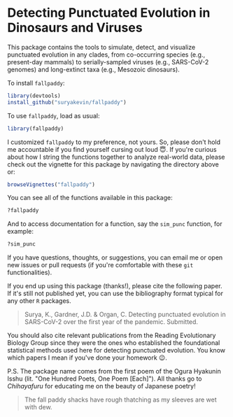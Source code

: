 # Detecting Punctuated Evolution in Dinosaurs and Viruses

This package contains the tools to simulate, detect, and visualize punctuated
evolution in any clades, from co-occurring species (e.g., present-day mammals)
to serially-sampled viruses (e.g., SARS-CoV-2 genomes) and long-extinct taxa
(e.g., Mesozoic dinosaurs).

To install `fallpaddy`:
```r
library(devtools)
install_github("suryakevin/fallpaddy")
```

To use `fallpaddy`, load as usual:
```r
library(fallpaddy)
```

I customized `fallpaddy` to my preference, not yours. So, please don't hold me
accountable if you find yourself cursing out loud :innocent:. If you're curious
about how I string the functions together to analyze real-world data, please
check out the vignette for this package by navigating the directory above or:
```r
browseVignettes("fallpaddy")
```

You can see all of the functions available in this package:
```r
?fallpaddy
```

And to access documentation for a function, say the `sim_punc` function, for
example:
```r
?sim_punc
```

If you have questions, thoughts, or suggestions, you can email me or open new
issues or pull requests (if you're comfortable with these `git`
functionalities).

If you end up using this package (thanks!), please cite the following paper. If
it's still not published yet, you can use the bibliography format typical for
any other `R` packages.

> Surya, K., Gardner, J.D. & Organ, C. Detecting punctuated evolution in
> SARS-CoV-2 over the first year of the pandemic. Submitted.

You should also cite relevant publications from the Reading Evolutionary
Biology Group since they were the ones who established the foundational
statistical methods used here for detecting punctuated evolution. You know
which papers I mean if you've done your homework :wink:.

P.S. The package name comes from the first poem of the Ogura Hyakunin Isshu
(lit. "One Hundred Poets, One Poem [Each]"). All thanks go to *Chihayafuru* for
educating me on the beauty of Japanese poetry!

> The fall paddy shacks have rough thatching
> as my sleeves are wet with dew.
